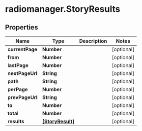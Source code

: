 # radiomanager.StoryResults

## Properties

Name | Type | Description | Notes
------------ | ------------- | ------------- | -------------
**currentPage** | **Number** |  | [optional] 
**from** | **Number** |  | [optional] 
**lastPage** | **Number** |  | [optional] 
**nextPageUrl** | **String** |  | [optional] 
**path** | **String** |  | [optional] 
**perPage** | **Number** |  | [optional] 
**prevPageUrl** | **String** |  | [optional] 
**to** | **Number** |  | [optional] 
**total** | **Number** |  | [optional] 
**results** | [**[StoryResult]**](StoryResult.md) |  | [optional] 



